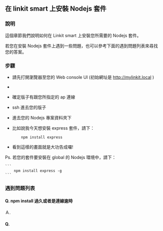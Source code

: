 ## 在 linkit smart 上安裝 Nodejs 套件

### 說明

這個章節我們說明如何在 Linkit smart 上安裝您所需要的 Nodejs 套件。

若您在安裝 Nodejs 套件上遇到一些問題，也可以參考下面的遇到問題列表來尋找您的答案。

### 步驟

* 請先打開瀏覽器至您的 Web console UI (初始網址是 http://mylinkit.local )
* 
* 確定版子有跟您所指定的 ap 連線
* ssh 進去您的版子
* 進去您的 Nodejs 專案資料夾下
* 比如說我今天想安裝 express 套件，請下：
    
    ```
        npm install express
    ```
* 看到這樣的畫面就是大功告成囉!

Ps. 若您的套件要安裝在 global 的 Nodejs 環境中，請下：
    
    ``` 
        npm install express -g
    ```

### 遇到問題列表

#### Q. npm install 過久或者是連線逾時
Ａ.
    
#### Q.
        

    